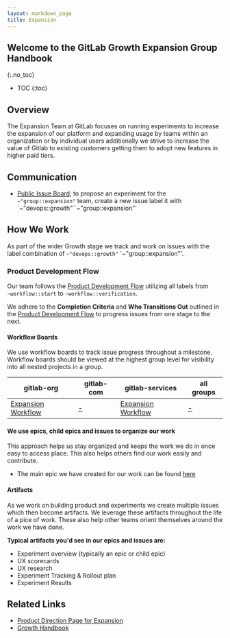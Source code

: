 ```yaml
---
layout: markdown_page
title: Expansion
---
```


## Welcome to the GitLab Growth Expansion Group Handbook

{:.no_toc}

* TOC
{:toc}

## Overview

The Expansion Team at GitLab focuses on running experiments to increase the expansion of our platform and expanding usage by teams within an organization or by individual users additionally we strive to increase the value of Gitlab to existing customers getting them to adopt new features in higher paid tiers.

## Communication

* [Public Issue Board](https://gitlab.com/gitlab-org/growth/product/-/issues/new?issue%5Bassignee_id%5D=&issue%5Bmilestone_id%5D=); to propose an experiment for the `~"group::expansion"` team, create a new issue label it with `~"devops::growth"``~"group::expansion"'

## How We Work

As part of the wider Growth stage we track and work on issues with the label combination of `~"devops::growth"` `~"group::expansion"'.

### Product Development Flow

Our team follows the [Product Development Flow](https://about.gitlab.com/handbook/product-development-flow/#workflow-summary) utilizing all labels from `~workflow::start` to `~workflow::verification`.

We adhere to the **Completion Criteria** and **Who Transitions Out** outlined in the [Product Development Flow](https://about.gitlab.com/handbook/product-development-flow/#workflow-summary) to progress issues from one stage to the next.

#### Workflow Boards

We use workflow boards to track issue progress throughout a milestone. Workflow boards should be viewed at the highest group level for visibility into all nested projects in a group.

| gitlab-org | gitlab-com | gitlab-services | all groups |
| ---------- | ---------- | --------------- | ---------- |
| [Expansion Workflow](https://gitlab.com/groups/gitlab-org/-/boards/1158847?scope=all&utf8=%E2%9C%93&state=opened&label_name%5B%5D=devops%3A%3Agrowth&label_name%5B%5D=group%3A%3Aexpansion) | [-](https://gitlab.com/groups/gitlab-com/-/boards/1546862?scope=all&utf8=%E2%9C%93&state=opened&label_name%5B%5D=devops%3A%3Agrowth&label_name%5B%5D=group%3A%3Aexpansion) | [Expansion Workflow](https://gitlab.com/groups/gitlab-services/-/boards/1546865?scope=all&utf8=%E2%9C%93&state=opened&label_name%5B%5D=devops%3A%3Agrowth&label_name%5B%5D=group%3A%3Aexpansion) | [-](https://gitlab.com/dashboard/issues?scope=all&utf8=%E2%9C%93&state=opened&label_name%5B%5D=devops%3A%3Agrowth&label_name%5B%5D=group%3A%3Aexpansion) |

#### We use epics, child epics and issues to organize our work

This approach helps us stay organized and keeps the work we do in once easy to access place. This also helps others find our work easily and contribute.

* The main epic we have created for our work can be found [here](https://gitlab.com/groups/gitlab-org/-/epics/2358)

#### Artifacts

As we work on building product and experiments we create multiple issues which then become artifacts. We leverage these artifacts throughout the life of a pice of work. These also help other teams orient themselves around the work we have done.

**Typical artifacts you'd see in our epics and issues are:**

* Experiment overview (typically an epic or child epic)
* UX scorecards
* UX research
* Experiment Tracking & Rollout plan
* Experiment Results

## Related Links

* [Product Direction Page for Expansion](https://about.gitlab.com/direction/expansion/)
* [Growth Handbook](https://about.gitlab.com/handbook/product/growth/)
